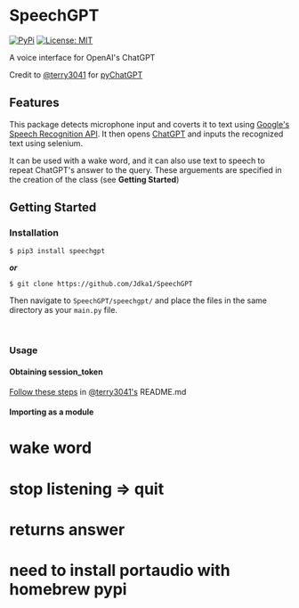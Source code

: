 # SpeechGPT

[![PyPi](https://img.shields.io/pypi/v/speechgpt.svg)](https://pypi.python.org/pypi/speechgpt)
[![License: MIT](https://img.shields.io/badge/License-MIT-yellow.svg)](https://opensource.org/licenses/MIT)

A voice interface for OpenAI's ChatGPT

Credit to [@terry3041](https://github.com/terry3041) for [pyChatGPT](https://github.com/terry3041/pyChatGPT)

## Features

This package detects microphone input and coverts it to text using [Google's Speech Recognition API](https://cloud.google.com/speech-to-text). It then opens [ChatGPT](https://chat.openai.com/chat) and inputs the recognized text using selenium.

It can be used with a wake word, and it can also use text to speech to repeat ChatGPT's answer to the query. These arguements are specified in the creation of the class (see **Getting Started**)


## Getting Started

### Installation
```$ pip3 install speechgpt```

***or***

```$ git clone https://github.com/Jdka1/SpeechGPT```

Then navigate to ```SpeechGPT/speechgpt/``` and place the files in the same directory as your ```main.py``` file.

<br>

### Usage

#### Obtaining session_token

[Follow these steps](https://github.com/terry3041/pyChatGPT#usage) in [@terry3041's](https://github.com/terry3041) README.md

#### Importing as a module






# wake word

# stop listening => quit

# returns answer

# need to install portaudio with homebrew pypi
